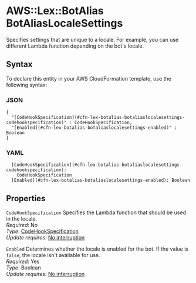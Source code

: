 # AWS::Lex::BotAlias BotAliasLocaleSettings<a name="aws-properties-lex-botalias-botaliaslocalesettings"></a>

Specifies settings that are unique to a locale\. For example, you can use different Lambda function depending on the bot's locale\.

## Syntax<a name="aws-properties-lex-botalias-botaliaslocalesettings-syntax"></a>

To declare this entity in your AWS CloudFormation template, use the following syntax:

### JSON<a name="aws-properties-lex-botalias-botaliaslocalesettings-syntax.json"></a>

```
{
  "[CodeHookSpecification](#cfn-lex-botalias-botaliaslocalesettings-codehookspecification)" : CodeHookSpecification,
  "[Enabled](#cfn-lex-botalias-botaliaslocalesettings-enabled)" : Boolean
}
```

### YAML<a name="aws-properties-lex-botalias-botaliaslocalesettings-syntax.yaml"></a>

```
  [CodeHookSpecification](#cfn-lex-botalias-botaliaslocalesettings-codehookspecification):
    CodeHookSpecification
  [Enabled](#cfn-lex-botalias-botaliaslocalesettings-enabled): Boolean
```

## Properties<a name="aws-properties-lex-botalias-botaliaslocalesettings-properties"></a>

`CodeHookSpecification` <a name="cfn-lex-botalias-botaliaslocalesettings-codehookspecification"></a>
Specifies the Lambda function that should be used in the locale\.  
_Required_: No  
_Type_: [CodeHookSpecification](aws-properties-lex-botalias-codehookspecification.md)  
_Update requires_: [No interruption](https://docs.aws.amazon.com/AWSCloudFormation/latest/UserGuide/using-cfn-updating-stacks-update-behaviors.html#update-no-interrupt)

`Enabled` <a name="cfn-lex-botalias-botaliaslocalesettings-enabled"></a>
Determines whether the locale is enabled for the bot\. If the value is `false`, the locale isn't available for use\.  
_Required_: Yes  
_Type_: Boolean  
_Update requires_: [No interruption](https://docs.aws.amazon.com/AWSCloudFormation/latest/UserGuide/using-cfn-updating-stacks-update-behaviors.html#update-no-interrupt)
